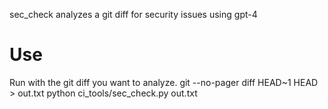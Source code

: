 sec_check analyzes a git diff for security issues using gpt-4
# Use
Run with the git diff you want to analyze.
git --no-pager diff HEAD~1 HEAD > out.txt
python ci_tools/sec_check.py out.txt
